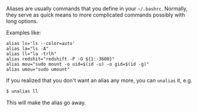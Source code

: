 Aliases are usually commands that you
define in your `~/.bashrc`.
Normally, they serve as quick means
to more complicated commands
possibly with long options.

Examples like:
```
alias ls='ls --color=auto'
alias la="ls -A"
alias ll="la -trlh"
alias redshit="redshift -P -O ${1:-3600}"
alias mou="sudo mount -o uid=$(id -u) -o gid=$(id -g)"
alias umou="sudo umount"
```

If you realized that you don't want an
alias any more, you can `unalias` it, e.g.
```bash
$ unalias ll
```

This will make the alias go away.

